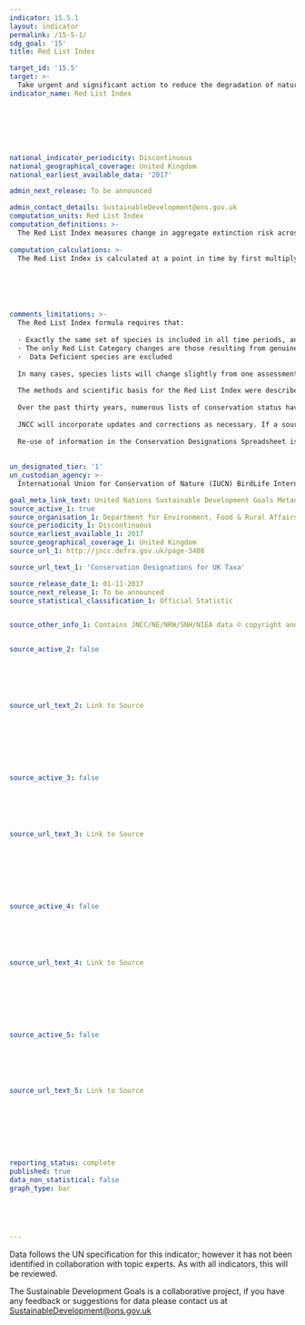 ```yaml
---
indicator: 15.5.1
layout: indicator
permalink: /15-5-1/
sdg_goal: '15'
title: Red List Index

target_id: '15.5'
target: >-
  Take urgent and significant action to reduce the degradation of natural habitats, halt the loss of biodiversity and, by 2020, protect and prevent the extinction of threatened species
indicator_name: Red List Index







national_indicator_periodicity: Discontinuous
national_geographical_coverage: United Kingdom
national_earliest_available_data: '2017'

admin_next_release: To be announced

admin_contact_details: SustainableDevelopment@ons.gov.uk
computation_units: Red List Index
computation_definitions: >-
  The Red List Index measures change in aggregate extinction risk across groups of species. It is based on genuine changes in the number of species in each category of extinction risk on The IUCN Red List of Threatened Species (IUCN 2015) is expressed as changes in an index ranging from 0 to 1.
  
computation_calculations: >-
  The Red List Index is calculated at a point in time by first multiplying the number of species in each Red List Category by a weight (ranging from 1 for ‘Near Threatened’ to 5 for ‘Extinct’ and ‘Extinct in the Wild’) and summing these values. This is then divided by a maximum threat score which is the total number of species multiplied by the weight assigned to the ‘Extinct’ category. This final value is subtracted from 1 to give the Red List Index value. Mathematically this calculation is expressed as: RLIt = 1 – [(Ss Wc(t,s) / (WEX * N). Where Wc(t,s) is the weight for category (c) at time (t) for species (s) (the weight for ‘Critically Endangered’ = 4, ‘Endangered’ = 3, ‘Vulnerable’ = 2, ‘Near Threatened’ = 1, ‘Least Concern’ = 0. ‘Critically Endangered’ species tagged as ‘Possibly Extinct’ or ‘Possibly Extinct in the Wild’ are assigned a weight of 5); WEX = 5, the weight assigned to ‘Extinct’ or ‘Extinct in the Wild’ species; and N is the total number of assessed species, excluding those assessed as Data Deficient in the current time period, and those considered to be ‘Extinct’ in the year the set of species was first assessed.






comments_limitations: >-
  The Red List Index formula requires that: 
  
  · Exactly the same set of species is included in all time periods, and
  · The only Red List Category changes are those resulting from genuine improvement or deterioration in status (i.e., excluding changes resulting from improved knowledge or taxonomic revisions), and 
  ·  Data Deficient species are excluded
  
  In many cases, species lists will change slightly from one assessment to the next (e.g., owing to taxonomic revisions). The conditions can therefore be met by retrospectively adjusting earlier Red List categorizations using current information and taxonomy. This is achieved by assuming that the current Red List Categories for the taxa have applied since the set of species was first assessed for the Red List, unless there is information to the contrary that genuine status changes have occurred. Such information is often contextual (e.g., relating to the known history of habitat loss within the range of the species). If there is insufficient information available for a newly added species, it is not incorporated into the Red List Index until it is assessed for a second time, at which point earlier assessments are retrospectively corrected by extrapolating recent trends in population, range, habitat and threats, supported by additional information. To avoid spurious results from biased selection of species, Red List Indices are typically calculated only for taxonomic groups in which all species worldwide have been assessed for the Red List, or for samples of species that have been systematically or randomly selected.
  
  The methods and scientific basis for the Red List Index were described by Butchart et al. (2004, 2005, 2007, 2010). For further information, please refer to global metadata @ https://unstats.un.org/sdgs/metadata/files/Metadata-15-05-01.pdf
  
  Over the past thirty years, numerous lists of conservation status have been produced: Red Lists, Biodiversity Action Plan Priority Lists, species listed on European Directives, species listed on the Schedules of the Wildlife & Countryside Act, together with lists of rare and scarce species. There is considerable overlap between these and some species appear on several of them. For example, the otter Lutra lutra, and the marsh saxifrage Saxifraga hirculus have as many as six “badges". JNCC has attempted to collate many of the current lists into one place and make this available to users as a downloadable spreadsheet of species designations (http://jncc.defra.gov.uk/page-3408).
  
  JNCC will incorporate updates and corrections as necessary. If a source list, for example a red data book, has been reviewed in whole or in part, JNCC has had to decide whether or not to archive some or all of the content of the previous list. This has not always been straightforward, particularly in the case of some of the invertebrate red listings where some, but not all of the previously published list, have been reviewed and the status of the review is regarded by many as being "provisional". Nevertheless, we wanted to avoid the confusing situation where, for example, a species was listed as being "vulnerable" on one listing and "critically endangered" on another listing with the same geographical focus.
  
  Re-use of information in the Conservation Designations Spreadsheet is subject to the terms of the Open Government Licence, which means it may be used and distributed freely with only a few conditions. If you re-use this information you must acknowledge the source of the information in your product or application by including or linking to the following attribution statement: “Contains JNCC/NE/NRW/SNH/NIEA data © copyright and database right 2017”.
  
  
un_designated_tier: '1'
un_custodian_agency: >-
  International Union for Conservation of Nature (IUCN) BirdLife International (BLI)

goal_meta_link_text: United Nations Sustainable Development Goals Metadata (PDF 440 KB)
source_active_1: true
source_organisation_1: Department for Environment, Food & Rural Affairs (Defra)
source_periodicity_1: Discontinuous
source_earliest_available_1: 2017
source_geographical_coverage_1: United Kingdom
source_url_1: http://jncc.defra.gov.uk/page-3408

source_url_text_1: 'Conservation Designations for UK Taxa'

source_release_date_1: 01-11-2017
source_next_release_1: To be announced
source_statistical_classification_1: Official Statistic 


source_other_info_1: Contains JNCC/NE/NRW/SNH/NIEA data © copyright and database right 2017


source_active_2: false






source_url_text_2: Link to Source








source_active_3: false






source_url_text_3: Link to Source








source_active_4: false






source_url_text_4: Link to Source








source_active_5: false






source_url_text_5: Link to Source








reporting_status: complete
published: true
data_non_statistical: false
graph_type: bar





---
```

Data follows the UN specification for this indicator; however it has not been identified in collaboration with topic experts. As with all indicators, this will be reviewed.
  
The Sustainable Development Goals is a collaborative project, if you have any feedback or suggestions for data please contact us at <SustainableDevelopment@ons.gov.uk>


